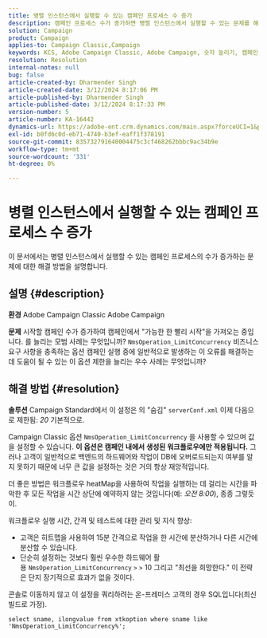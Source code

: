 ```yaml
---
title: 병렬 인스턴스에서 실행할 수 있는 캠페인 프로세스 수 증가
description: 캠페인 프로세스 수가 증가하면 병렬 인스턴스에서 실행할 수 있는 문제를 해결하는 방법을 알아봅니다. 워크플로우 히트맵을 사용합니다.
solution: Campaign
product: Campaign
applies-to: Campaign Classic,Campaign
keywords: KCS, Adobe Campaign Classic, Adobe Campaign, 숫자 늘리기, 캠페인 프로세스, 인스턴스, 병렬, 모범 사례
resolution: Resolution
internal-notes: null
bug: false
article-created-by: Dharmender Singh
article-created-date: 3/12/2024 8:17:06 PM
article-published-by: Dharmender Singh
article-published-date: 3/12/2024 8:17:33 PM
version-number: 5
article-number: KA-16442
dynamics-url: https://adobe-ent.crm.dynamics.com/main.aspx?forceUCI=1&pagetype=entityrecord&etn=knowledgearticle&id=56b42c7b-ade0-ee11-904c-6045bd045872
exl-id: b0fd6c0d-eb71-4740-b3ef-eaff1f378191
source-git-commit: 835732791640004475c3cf468262bbbc9ac34b9e
workflow-type: tm+mt
source-wordcount: '331'
ht-degree: 0%

---
```


# 병렬 인스턴스에서 실행할 수 있는 캠페인 프로세스 수 증가


이 문서에서는 병렬 인스턴스에서 실행할 수 있는 캠페인 프로세스의 수가 증가하는 문제에 대한 해결 방법을 설명합니다.

## 설명 {#description}


<b>환경</b>
Adobe Campaign Classic Adobe Campaign

<b>문제</b>
시작할 캠페인 수가 증가하여 캠페인에서 &quot;가능한 한 빨리 시작&quot;을 가져오는 중입니다.
를 늘리는 모범 사례는 무엇입니까? `NmsOperation_LimitConcurrency` 비즈니스 요구 사항을 충족하는 옵션
캠페인 실행 중에 일반적으로 발생하는 이 오류를 해결하는 데 도움이 될 수 있는 이 옵션 제한을 늘리는 우수 사례는 무엇입니까?


## 해결 방법 {#resolution}


<b>솔루션</b>
Campaign Standard에서 이 설정은 의 &quot;숨김&quot; `serverConf.xml` 이제 다음으로 제한됨: *20* 기본적으로.  

Campaign Classic 옵션 `NmsOperation_LimitConcurrency` 을 사용할 수 있으며 값을 설정할 수 있습니다.
<b>이 옵션은 캠페인 내에서 생성된 워크플로우에만 적용됩니다.</b>
그러나 고객이 일반적으로 백엔드의 하드웨어와 작업이 DB에 오버로드되는지 여부를 알지 못하기 때문에 너무 큰 값을 설정하는 것은 거의 항상 재앙적입니다.

더 좋은 방법은 워크플로우 heatMap을 사용하여 작업을 실행하는 데 걸리는 시간을 파악한 후 모든 작업을 시간 상단에 예약하지 않는 것입니다(예: *오전 8:00*), 종종 그렇듯이.

워크플로우 실행 시간, 간격 및 테스트에 대한 관리 및 지식 향상:

- 고객은 히트맵을 사용하여 15분 간격으로 작업을 한 시간에 분산하거나 다른 시간에 분산할 수 있습니다.
- 단순히 설정하는 것보다 훨씬 우수한 하드웨어 활용 `NmsOperation_LimitConcurrency` `>` `>`  10 그리고 &quot;최선을 희망한다.&quot; 이 전략은 단지 장기적으로 효과가 없을 것이다.


콘솔로 이동하지 않고 이 설정을 쿼리하려는 온-프레미스 고객의 경우 SQL입니다(최신 빌드로 가정).


```
select sname, ilongvalue from xtkoption where sname like 'NmsOperation_LimitConcurrency%';
```
